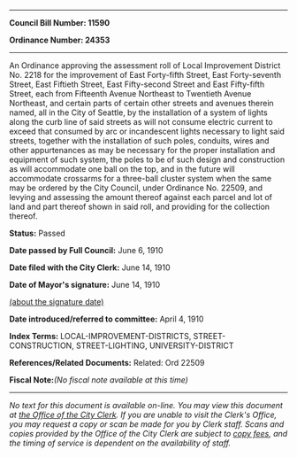 

********

**Council Bill Number: 11590**
   
**Ordinance Number: 24353**
********

 An Ordinance approving the assessment roll of Local Improvement District No. 2218 for the improvement of East Forty-fifth Street, East Forty-seventh Street, East Fiftieth Street, East Fifty-second Street and East Fifty-fifth Street, each from Fifteenth Avenue Northeast to Twentieth Avenue Northeast, and certain parts of certain other streets and avenues therein named, all in the City of Seattle, by the installation of a system of lights along the curb line of said streets as will not consume electric current to exceed that consumed by arc or incandescent lights necessary to light said streets, together with the installation of such poles, conduits, wires and other appurtenances as may be necessary for the proper installation and equipment of such system, the poles to be of such design and construction as will accommodate one ball on the top, and in the future will accommodate crossarms for a three-ball cluster system when the same may be ordered by the City Council, under Ordinance No. 22509, and levying and assessing the amount thereof against each parcel and lot of land and part thereof shown in said roll, and providing for the collection thereof.

**Status:** Passed
   
**Date passed by Full Council:** June 6, 1910
   
**Date filed with the City Clerk:** June 14, 1910
   
**Date of Mayor's signature:** June 14, 1910
   
[(about the signature date)](/~public/approvaldate.htm)
   
   
   
**Date introduced/referred to committee:** April 4, 1910
   
   
**Index Terms:** LOCAL-IMPROVEMENT-DISTRICTS, STREET-CONSTRUCTION, STREET-LIGHTING, UNIVERSITY-DISTRICT

**References/Related Documents:** Related: Ord 22509

**Fiscal Note:**_(No fiscal note available at this time)_
********

_No text for this document is available on-line. You may view this document at [the Office of the City Clerk](http://www.seattle.gov/leg/clerk/contactUs.htm). If you are unable to visit the Clerk's Office, you may request a copy or scan be made for you by Clerk staff. Scans and copies provided by the Office of the City Clerk are subject to [copy fees](http://clerk.seattle.gov/~public/clerkfees.htm), and the timing of service is dependent on the availability of staff._

